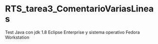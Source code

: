# RTS_tarea3_ComentarioVariasLineas
Test Java con jdk 1.8 Eclipse Enterprise y sistema operativo Fedora Workstation
